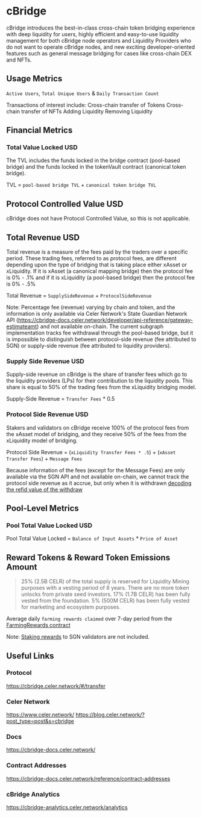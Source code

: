 # cBridge

cBridge introduces the best-in-class cross-chain token bridging experience with deep liquidity for users, highly efficient and easy-to-use liquidity management for both cBridge node operators and Liquidity Providers who do not want to operate cBridge nodes, and new exciting developer-oriented features such as general message bridging for cases like cross-chain DEX and NFTs.

## Usage Metrics

`Active Users`, `Total Unique Users` & `Daily Transaction Count`

Transactions of interest include:
Cross-chain transfer of Tokens
Cross-chain transfer of NFTs
Adding Liquidity
Removing Liquidity

## Financial Metrics

### Total Value Locked USD

The TVL includes the funds locked in the bridge contract (pool-based bridge) and the funds locked in the tokenVault contract (canonical token bridge).

TVL = `pool-based bridge TVL` + `canonical token bridge TVL`

## Protocol Controlled Value USD

cBridge does not have Protocol Controlled Value, so this is not applicable.

## Total Revenue USD

Total revenue is a measure of the fees paid by the traders over a specific period. These trading fees, referred to as protocol fees, are different depending upon the type of bridging that is taking place either xAsset or xLiquidity. If it is xAsset (a canonical mapping bridge) then the protocol fee is 0% - .1% and if it is xLiquidity (a pool-based bridge) then the protocol fee is 0% - .5%

Total Revenue = `SupplySideRevenue` + `ProtocolSideRevenue`

Note: Percentage fee (revenue) varying by chain and token, and the information is only available via Celer Network's State Guardian Network API (https://cbridge-docs.celer.network/developer/api-reference/gateway-estimateamt) and not available on-chain. The current subgraph implementation tracks fee withdrawal through the pool-based bridge, but it is impossible to distinguish between protocol-side revenue (fee attributed to SGN) or supply-side revenue (fee attributed to liquidity providers).

### Supply Side Revenue USD

Supply-side revenue on cBridge is the share of transfer fees which go to the liquidity providers (LPs) for their contribution to the liquidity pools. This share is equal to 50% of the trading fees from the xLiquidity bridging model.

Supply-Side Revenue = `Transfer Fees` \* 0.5

### Protocol Side Revenue USD

Stakers and validators on cBridge receive 100% of the protocol fees from the xAsset model of bridging, and they receive 50% of the fees from the xLiquidity model of bridging.

Protocol Side Revenue = (`xLiquidity Transfer Fees * .5`) + (`xAsset Transfer Fees`) + `Message Fees`

Because information of the fees (except for the Message Fees) are only available via the SGN API and not available on-chain, we cannot track the protocol side revenue as it accrue, but only when it is withdrawn [decoding the refid value of the withdraw](https://github.com/celer-network/sgn-v2-contracts/blob/61159ed26e45e23731e4ed883b1d83be987d6c1a/contracts/pegged-bridge/OriginalTokenVault.sol#L49-L52)

## Pool-Level Metrics

### Pool Total Value Locked USD

Pool Total Value Locked = `Balance of Input Assets` \* `Price of Asset`

## Reward Tokens & Reward Token Emissions Amount

> 25% (2.5B CELR) of the total supply is reserved for Liquidity Mining purposes with a vesting period of 8 years. There are no more token unlocks from private seed investors. 17% (1.7B CELR) has been fully vested from the foundation. 5% (500M CELR) has been fully vested for marketing and ecosystem purposes.

Average daily `farming rewards claimed` over 7-day period from the [FarmingRewards contract](https://github.com/celer-network/sgn-v2-contracts/blob/aa569f848165840bd4eec8134f753e105e36ae38/contracts/liquidity-bridge/FarmingRewards.sol#L55)

Note: [Staking rewards](https://github.com/celer-network/sgn-v2-contracts/blob/main/contracts/staking/StakingReward.sol) to SGN validators are not included.

## Useful Links

### Protocol

https://cbridge.celer.network/#/transfer

### Celer Network

https://www.celer.network/
https://blog.celer.network/?post_type=post&s=cbridge

### Docs

https://cbridge-docs.celer.network/

### Contract Addresses

https://cbridge-docs.celer.network/reference/contract-addresses

### cBridge Analytics

https://cbridge-analytics.celer.network/analytics
